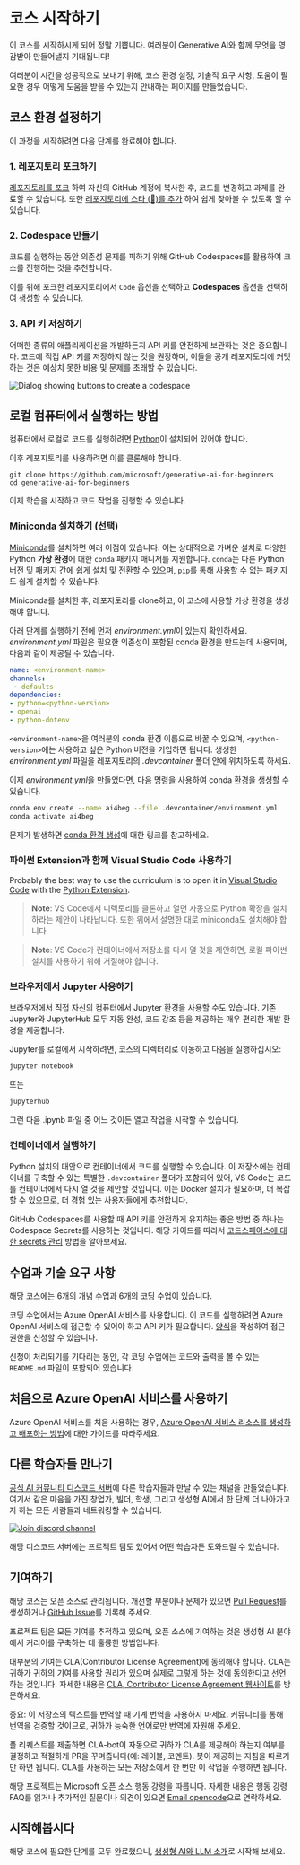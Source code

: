 # 코스 시작하기

이 코스를 시작하시게 되어 정말 기쁩니다. 여러분이 Generative AI와 함께 무엇을 영감받아 만들어낼지 기대됩니다!

여러분이 시간을 성공적으로 보내기 위해, 코스 환경 설정, 기술적 요구 사항, 도움이 필요한 경우 어떻게 도움을 받을 수 있는지 안내하는 페이지를 만들었습니다.

## 코스 환경 설정하기

이 과정을 시작하려면 다음 단계를 완료해야 합니다.

### 1. 레포지토리 포크하기

[레포지토리를 포크](https://github.com/microsoft/generative-ai-for-beginners/fork?WT.mc_id=academic-105485-koreyst) 하여 자신의 GitHub 계정에 복사한 후, 코드를 변경하고 과제를 완료할 수 있습니다. 또한 [레포지토리에 스타 (🌟)를 추가](https://docs.github.com/en/get-started/exploring-projects-on-github/saving-repositories-with-stars?WT.mc_id=academic-105485-koreyst) 하여 쉽게 찾아볼 수 있도록 할 수 있습니다.

### 2. Codespace 만들기

코드를 실행하는 동안 의존성 문제를 피하기 위해 GitHub Codespaces를 활용하여 코스를 진행하는 것을 추천합니다.

이를 위해 포크한 레포지토리에서 `Code` 옵션을 선택하고 **Codespaces** 옵션을 선택하여 생성할 수 있습니다.

### 3. API 키 저장하기

어떠한 종류의 애플리케이션을 개발하든지 API 키를 안전하게 보관하는 것은 중요합니다. 코드에 직접 API 키를 저장하지 않는 것을 권장하며, 이들을 공개 레포지토리에 커밋하는 것은 예상치 못한 비용 및 문제를 초래할 수 있습니다.

![Dialog showing buttons to create a codespace](../../images/who-will-pay.webp?WT.mc_id=academic-105485-koreyst)

## 로컬 컴퓨터에서 실행하는 방법

컴퓨터에서 로컬로 코드를 실행하려면 [Python](https://www.python.org/downloads/?WT.mc_id=academic-105485-koreyst)이 설치되어 있어야 합니다.

이후 레포지토리를 사용하려면 이를 클론해야 합니다.

```shell
git clone https://github.com/microsoft/generative-ai-for-beginners
cd generative-ai-for-beginners
```

이제 학습을 시작하고 코드 작업을 진행할 수 있습니다.

### Miniconda 설치하기 (선택)
[Miniconda](https://conda.io/en/latest/miniconda.html?WT.mc_id=academic-105485-koreyst)를 설치하면 여러 이점이 있습니다. 이는 상대적으로 가벼운 설치로 다양한 Python **가상 환경**에 대한 `conda` 패키지 매니저를 지원합니다. `conda`는 다른 Python 버전 및 패키지 간에 쉽게 설치 및 전환할 수 있으며, `pip`를 통해 사용할 수 없는 패키지도 쉽게 설치할 수 있습니다.

Miniconda를 설치한 후, 레포지토리를 clone하고, 이 코스에 사용할 가상 환경을 생성해야 합니다.

아래 단계를 실행하기 전에 먼저 *environment.yml*이 있는지 확인하세요. *environment.yml* 파일은 필요한 의존성이 포함된 conda 환경을 만드는데 사용되며, 다음과 같이 제공될 수 있습니다.

```yml
name: <environment-name>
channels:  
 - defaults
dependencies:  
- python=<python-version>  
- openai  
- python-dotenv
```

`<environment-name>`을 여러분의 conda 환경 이름으로 바꿀 수 있으며, `<python-version>`에는 사용하고 싶은 Python 버전을 기입하면 됩니다. 생성한 *environment.yml* 파일을 레포지토리의 *.devcontainer* 폴더 안에 위치하도록 하세요.

이제 *environment.yml*을 만들었다면, 다음 명령을 사용하여 conda 환경을 생성할 수 있습니다.

```bash
conda env create --name ai4beg --file .devcontainer/environment.yml
conda activate ai4beg
```

문제가 발생하면 [conda 환경 생성](https://docs.conda.io/projects/conda/en/latest/user-guide/tasks/manage-environments.html?WT.mc_id=academic-105485-koreyst)에 대한 링크를 참고하세요.

### 파이썬 Extension과 함께 Visual Studio Code 사용하기

Probably the best way to use the curriculum is to open it in [Visual Studio Code](http://code.visualstudio.com/?WT.mc_id=academic-105485-koreyst) with the [Python Extension](https://marketplace.visualstudio.com/items?itemName=ms-python.python&WT.mc_id=academic-105485-koreyst).

> **Note**: VS Code에서 디렉토리를 클론하고 열면 자동으로 Python 확장을 설치하라는 제안이 나타납니다. 또한 위에서 설명한 대로 miniconda도 설치해야 합니다.

> **Note**: VS Code가 컨테이너에서 저장소를 다시 열 것을 제안하면, 로컬 파이썬 설치를 사용하기 위해 거절해야 합니다.

### 브라우저에서 Jupyter 사용하기

브라우저에서 직접 자신의 컴퓨터에서 Jupyter 환경을 사용할 수도 있습니다. 기존 Jupyter와 JupyterHub 모두 자동 완성, 코드 강조 등을 제공하는 매우 편리한 개발 환경을 제공합니다.

Jupyter를 로컬에서 시작하려면, 코스의 디렉터리로 이동하고 다음을 실행하십시오:

```bash
jupyter notebook
```

또는

```bash
jupyterhub
```

그런 다음 .ipynb 파일 중 어느 것이든 열고 작업을 시작할 수 있습니다.

### 컨테이너에서 실행하기

Python 설치의 대안으로 컨테이너에서 코드를 실행할 수 있습니다. 이 저장소에는 컨테이너를 구축할 수 있는 특별한 `.devcontainer` 폴더가 포함되어 있어, VS Code는 코드를 컨테이너에서 다시 열 것을 제안할 것입니다. 이는 Docker 설치가 필요하며, 더 복잡할 수 있으므로, 더 경험 있는 사용자들에게 추천합니다.

GitHub Codespaces를 사용할 때 API 키를 안전하게 유지하는 좋은 방법 중 하나는 Codespace Secrets를 사용하는 것입니다. 해당 가이드를 따라서 [코드스페이스에 대한 secrets 관리](https://docs.github.com/en/codespaces/managing-your-codespaces/managing-secrets-for-your-codespaces?WT.mc_id=academic-105485-koreyst) 방법을 알아보세요.


## 수업과 기술 요구 사항

해당 코스에는 6개의 개념 수업과 6개의 코딩 수업이 있습니다.

코딩 수업에서는 Azure OpenAI 서비스를 사용합니다. 이 코드를 실행하려면 Azure OpenAI 서비스에 접근할 수 있어야 하고 API 키가 필요합니다. [양식](https://azure.microsoft.com/products/ai-services/openai-service?WT.mc_id=academic-105485-koreyst)을 작성하여 접근 권한을 신청할 수 있습니다.

신청이 처리되기를 기다리는 동안, 각 코딩 수업에는 코드와 출력을 볼 수 있는 `README.md` 파일이 포함되어 있습니다.

## 처음으로 Azure OpenAI 서비스를 사용하기

Azure OpenAI 서비스를 처음 사용하는 경우, [Azure OpenAI 서비스 리소스를 생성하고 배포하는 방법](https://learn.microsoft.com/azure/ai-services/openai/how-to/create-resource?pivots=web-portal&WT.mc_id=academic-105485-koreyst)에 대한 가이드를 따라주세요.

## 다른 학습자들 만나기

[공식 AI 커뮤니티 디스코드 서버](https://aka.ms/genai-discord?WT.mc_id=academic-105485-koreyst)에 다른 학습자들과 만날 수 있는 채널을 만들었습니다. 여기서 같은 마음을 가진 창업가, 빌더, 학생, 그리고 생성형 AI에서 한 단계 더 나아가고자 하는 모든 사람들과 네트워킹할 수 있습니다.

[![Join discord channel](https://dcbadge.vercel.app/api/server/ByRwuEEgH4)](https://aka.ms/genai-discord?WT.mc_id=academic-105485-koreyst)

해당 디스코드 서버에는 프로젝트 팀도 있어서 어떤 학습자든 도와드릴 수 있습니다.

## 기여하기

해당 코스는 오픈 소스로 관리됩니다. 개선할 부분이나 문제가 있으면 [Pull Request](https://github.com/microsoft/generative-ai-for-beginners/pulls?WT.mc_id=academic-105485-koreyst)를 생성하거나 [GitHub Issue](https://github.com/microsoft/generative-ai-for-beginners/issues?WT.mc_id=academic-105485-koreyst)를 기록해 주세요.

프로젝트 팀은 모든 기여를 추적하고 있으며, 오픈 소스에 기여하는 것은 생성형 AI 분야에서 커리어를 구축하는 데 훌륭한 방법입니다.

대부분의 기여는 CLA(Contributor License Agreement)에 동의해야 합니다. CLA는 귀하가 귀하의 기여를 사용할 권리가 있으며 실제로 그렇게 하는 것에 동의한다고 선언하는 것입니다. 자세한 내용은 [CLA, Contributor License Agreement 웹사이트](https://cla.microsoft.com?WT.mc_id=academic-105485-koreyst)를 방문하세요.

중요: 이 저장소의 텍스트를 번역할 때 기계 번역을 사용하지 마세요. 커뮤니티를 통해 번역을 검증할 것이므로, 귀하가 능숙한 언어로만 번역에 자원해 주세요.

풀 리퀘스트를 제출하면 CLA-bot이 자동으로 귀하가 CLA를 제공해야 하는지 여부를 결정하고 적절하게 PR을 꾸며줍니다(예: 레이블, 코멘트). 봇이 제공하는 지침을 따르기만 하면 됩니다. CLA를 사용하는 모든 저장소에서 한 번만 이 작업을 수행하면 됩니다.

해당 프로젝트는 Microsoft 오픈 소스 행동 강령을 따릅니다. 자세한 내용은 행동 강령 FAQ를 읽거나 추가적인 질문이나 의견이 있으면 [Email opencode](mailto:opencode@microsoft.com)으로 연락하세요.

## 시작해봅시다

해당 코스에 필요한 단계를 모두 완료했으니, [생성형 AI와 LLM 소개](../../../01-introduction-to-genai/translations/ko/README.md?WT.mc_id=academic-105485-koreyst)로 시작해 보세요.